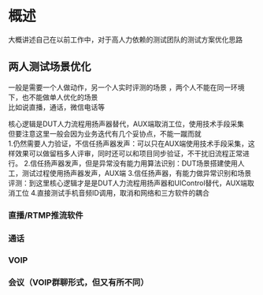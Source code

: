 # 概述
大概讲述自己在以前工作中，对于高人力依赖的测试团队的测试方案优化思路

## 两人测试场景优化
一般是需要一个人做动作，另一个人实时评测的场景  ，两个人不能在同一环境下，也不能做单人优化的场景  
比如说直播，通话，微信电话等  
  
核心逻辑是DUT人力流程用扬声器替代，AUX端取消工位，使用技术手段采集  
但要注意这里一般会因为业务迭代有几个妥协点，不能一蹴而就  
1.仍然需要人力验证，不信任扬声器发声：可以只在AUX端使用技术手段采集，这样效果可以做留档多人评审，同时还可以和项目同步验证，不干扰旧流程正常进行。
2.信任扬声器发声，但是异常没有能力用算法识别：DUT场景搭建使用人工，测试过程使用扬声器发声，AUX端
3.信任扬声器，有能力做异常识别和场景评测：到这里核心逻辑才是是DUT人力流程用扬声器和UIControl替代，AUX端取消工位
4.直接测试手机音频ID调用，取消和网络和三方软件的耦合
### 直播/RTMP推流软件

### 通话


### VOIP

### 会议（VOIP群聊形式，但又有所不同）
